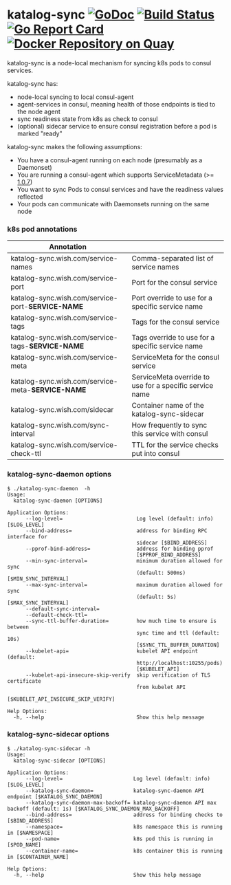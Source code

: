 # katalog-sync [![GoDoc](https://godoc.org/github.com/wish/katalog-sync?status.svg)](https://godoc.org/github.com/wish/katalog-sync) [![Build Status](https://travis-ci.org/wish/katalog-sync.svg?branch=master)](https://travis-ci.org/wish/katalog-sync)  [![Go Report Card](https://goreportcard.com/badge/github.com/wish/katalog-sync)](https://goreportcard.com/report/github.com/wish/katalog-sync)  [![Docker Repository on Quay](https://quay.io/repository/wish/katalog-sync/status "Docker Repository on Quay")](https://quay.io/repository/wish/katalog-sync)

katalog-sync is a node-local mechanism for syncing k8s pods to consul services.

katalog-sync has:

- node-local syncing to local consul-agent
- agent-services in consul, meaning health of those endpoints is tied to the node agent
- sync readiness state from k8s as check to consul
- (optional) sidecar service to ensure consul registration before a pod is marked "ready"

katalog-sync makes the following assumptions:

- You have a consul-agent running on each node (presumably as a Daemonset)
- You are running a consul-agent which supports ServiceMetadata (>= [1.0.7](https://www.hashicorp.com/blog/consul-1-0-7))
- You want to sync Pods to consul services and have the readiness values reflected
- Your pods can communicate with Daemonsets running on the same node


### k8s pod annotations
| Annotation                                        |                                                  |
|---------------------------------------------------|--------------------------------------------------|
| katalog-sync.wish.com/service-names               | Comma-separated list of service names            |
| katalog-sync.wish.com/service-port                | Port for the consul service                      |
| katalog-sync.wish.com/service-port-**SERVICE-NAME** | Port override to use for a specific service name |
| katalog-sync.wish.com/service-tags                | Tags for the consul service                      |
| katalog-sync.wish.com/service-tags-**SERVICE-NAME**  | Tags override to use for a specific service name |
| katalog-sync.wish.com/service-meta                | ServiceMeta for the consul service                      |
| katalog-sync.wish.com/service-meta-**SERVICE-NAME**  | ServiceMeta override to use for a specific service name |
| katalog-sync.wish.com/sidecar                     | Container name of the katalog-sync-sidecar       |
| katalog-sync.wish.com/sync-interval               | How frequently to sync this service with consul  |
| katalog-sync.wish.com/service-check-ttl           | TTL for the service checks put into consul       |

### katalog-sync-daemon options
``` console
$ ./katalog-sync-daemon  -h
Usage:
  katalog-sync-daemon [OPTIONS]

Application Options:
      --log-level=                        Log level (default: info) [$LOG_LEVEL]
      --bind-address=                     address for binding RPC interface for
                                          sidecar [$BIND_ADDRESS]
      --pprof-bind-address=               address for binding pprof
                                          [$PPROF_BIND_ADDRESS]
      --min-sync-interval=                minimum duration allowed for sync
                                          (default: 500ms) [$MIN_SYNC_INTERVAL]
      --max-sync-interval=                maximum duration allowed for sync
                                          (default: 5s) [$MAX_SYNC_INTERVAL]
      --default-sync-interval=
      --default-check-ttl=
      --sync-ttl-buffer-duration=         how much time to ensure is between
                                          sync time and ttl (default: 10s)
                                          [$SYNC_TTL_BUFFER_DURATION]
      --kubelet-api=                      kubelet API endpoint (default:
                                          http://localhost:10255/pods)
                                          [$KUBELET_API]
      --kubelet-api-insecure-skip-verify  skip verification of TLS certificate
                                          from kubelet API
                                          [$KUBELET_API_INSECURE_SKIP_VERIFY]

Help Options:
  -h, --help                              Show this help message
```

### katalog-sync-sidecar options
``` console
$ ./katalog-sync-sidecar -h
Usage:
  katalog-sync-sidecar [OPTIONS]

Application Options:
      --log-level=                       Log level (default: info) [$LOG_LEVEL]
      --katalog-sync-daemon=             katalog-sync-daemon API endpoint [$KATALOG_SYNC_DAEMON]
      --katalog-sync-daemon-max-backoff= katalog-sync-daemon API max backoff (default: 1s) [$KATALOG_SYNC_DAEMON_MAX_BACKOFF]
      --bind-address=                    address for binding checks to [$BIND_ADDRESS]
      --namespace=                       k8s namespace this is running in [$NAMESPACE]
      --pod-name=                        k8s pod this is running in [$POD_NAME]
      --container-name=                  k8s container this is running in [$CONTAINER_NAME]

Help Options:
  -h, --help                             Show this help message
```
